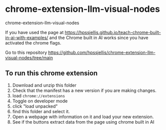 # chrome-extension-llm-visual-nodes
chrome-extension-llm-visual-nodes


If you have used the page at https://hpssjellis.github.io/teach-chrome-built-in-ai-with-examples/ and the Chrome built in AI works since 
you have activated the chrome flags.

Go to this repository
https://github.com/hpssjellis/chrome-extension-llm-visual-nodes/tree/main



## To run this chrome extension

1. Download and unzip this folder
2. Check that the manifest has a new version if you are making changes.
3. load ```chrome://extensions```
4. Toggle on developer mode
5. click "load unpacked"
6. find this folder and select it.
7. Open a webpage with information on it and load your new extension.
8. See if the buttons extract data from the page using chrome built in AI

